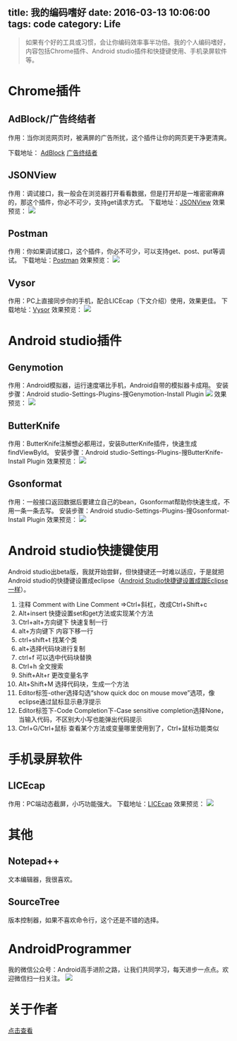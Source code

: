 title: 我的编码嗜好
date: 2016-03-13 10:06:00
tags: code
category: Life
---
> 如果有个好的工具或习惯，会让你编码效率事半功倍。我的个人编码嗜好，内容包括Chrome插件、Android studio插件和快捷键使用、手机录屏软件等。

# Chrome插件
## AdBlock/广告终结者
作用：当你浏览网页时，被满屏的广告所扰，这个插件让你的网页更干净更清爽。
<!--more-->
下载地址：
[AdBlock](https://chrome.google.com/webstore/detail/adblock/gighmmpiobklfepjocnamgkkbiglidom?utm_source=chrome-app-launcher-info-dialog)
[广告终结者](https://chrome.google.com/webstore/detail/%E5%B9%BF%E5%91%8A%E7%BB%88%E7%BB%93%E8%80%85/fpdnjdlbdmifoocedhkighhlbchbiikl?utm_source=chrome-app-launcher-info-dialog)

## JSONView
作用：调试接口，我一般会在浏览器打开看看数据，但是打开却是一堆密密麻麻的，那这个插件，你必不可少，支持get请求方式。
下载地址：[JSONView](https://chrome.google.com/webstore/detail/jsonview/chklaanhfefbnpoihckbnefhakgolnmc?utm_source=chrome-app-launcher-info-dialog)
效果预览：
![](http://7q5c2h.com1.z0.glb.clouddn.com/MyCodeHobby0.png)

## Postman
作用：你如果调试接口，这个插件，你必不可少，可以支持get、post、put等调试。
下载地址：[Postman](https://chrome.google.com/webstore/detail/fhbjgbiflinjbdggehcddcbncdddomop?utm_source=chrome-app-launcher-info-dialog)
效果预览：
![](http://7q5c2h.com1.z0.glb.clouddn.com/MyCodeHobby1.png)

## Vysor 
作用：PC上直接同步你的手机，配合LICEcap（下文介绍）使用，效果更佳。
下载地址：[Vysor](https://chrome.google.com/webstore/detail/gidgenkbbabolejbgbpnhbimgjbffefm?utm_source=chrome-app-launcher-info-dialog)
效果预览：
![](http://7q5c2h.com1.z0.glb.clouddn.com/MyCodeHobby2.png)
# Android studio插件
## Genymotion
作用：Android模拟器，运行速度堪比手机，Android自带的模拟器卡成翔。
安装步骤：Android studio-Settings-Plugins-搜Genymotion-Install Plugin
![](http://7q5c2h.com1.z0.glb.clouddn.com/MyCodeHobby3.png)
效果预览：
![](http://7q5c2h.com1.z0.glb.clouddn.com/MyCodeHobby4.png)

## ButterKnife
作用：ButterKnife注解想必都用过，安装ButterKnife插件，快速生成findViewById。
安装步骤：Android studio-Settings-Plugins-搜ButterKnife-Install Plugin
效果预览：
![](http://7q5c2h.com1.z0.glb.clouddn.com/MyCodeHobby5.gif)

## Gsonformat
作用：一般接口返回数据后要建立自己的bean，Gsonformat帮助你快速生成，不用一条一条去写。
安装步骤：Android studio-Settings-Plugins-搜Gsonformat-Install Plugin
效果预览：
![](http://7q5c2h.com1.z0.glb.clouddn.com/MyCodeHobby6.gif)

# Android studio快捷键使用
Android studio出beta版，我就开始尝鲜，但快捷键还一时难以适应，于是就把Android studio的快捷键设置成eclipse（[Android Studio快捷键设置成跟Eclipse一样](http://wuxiaolong.me/2014/10/21/Android-Studio-shortcut-keys-arranged-like-Eclipse/)）。
1. 注释
Comment with Line Comment =>Ctrl+斜杠，改成Ctrl+Shift+c
2. Alt+insert
快捷设置set和get方法或实现某个方法
3. Ctrl+alt+方向键下
快速复制一行
4. alt+方向键下
内容下移一行
5. ctrl+shift+t 
找某个类
6. alt+选择代码块进行复制
7. ctrl+f
可以选中代码块替换
8. Ctrl+h
全文搜索
9. Shift+Alt+r
更改变量名字
10. Alt+Shift+M
选择代码块，生成一个方法
11. Editor标签-other选择勾选“show quick doc on mouse move”选项，像eclipse通过鼠标显示悬浮提示
12. Editor标签下-Code Completion下-Case sensitive completion选择None，当输入代码，不区别大小写也能弹出代码提示
13. Ctrl+G/Ctrl+鼠标
查看某个方法或变量哪里使用到了，Ctrl+鼠标功能类似

# 手机录屏软件
## LICEcap
作用：PC端动态截屏，小巧功能强大。
下载地址：[LICEcap](http://www.cockos.com/licecap/)
效果预览：
![](http://7q5c2h.com1.z0.glb.clouddn.com/MyCodeHobby7.png)

# 其他
## Notepad++
文本编辑器，我很喜欢。

## SourceTree
版本控制器，如果不喜欢命令行，这个还是不错的选择。

# AndroidProgrammer
我的微信公众号：Android高手进阶之路，让我们共同学习，每天进步一点点。欢迎微信扫一扫关注。
![](http://7q5c2h.com1.z0.glb.clouddn.com/qrcode_AndroidProgrammer.jpg)

# 关于作者
[点击查看](http://wuxiaolong.me/about/)